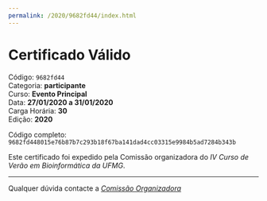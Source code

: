 ```yaml
---
permalink: /2020/9682fd44/index.html
---
```


# Certificado Válido

Código: `9682fd44`<br>
Categoria: **participante**<br>
Curso: **Evento Principal**<br>
Data: **27/01/2020 a 31/01/2020**<br>
Carga Horária: **30**<br>
Edição: **2020**<br>


Código completo: `9682fd448015e76b87b7c293b18f67ba141dad4cc03315e9984b5ad7284b343b`


Este certificado foi expedido pela Comissão organizadora do *IV Curso de Verão em Bioinformática da UFMG*.

----

Qualquer dúvida contacte a [_Comissão Organizadora_](<mailto:cursobioinfoufmg@gmail.com$subject=[Certificados]>)

